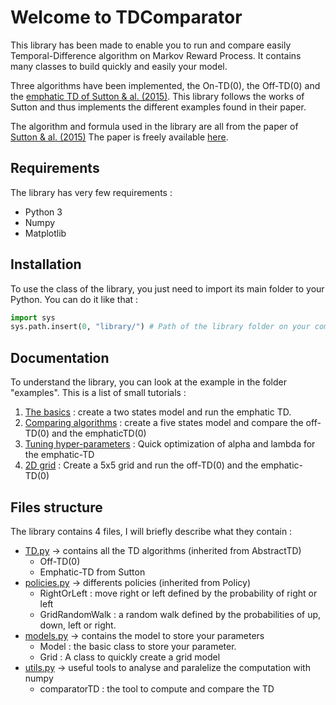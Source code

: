 ﻿# Welcome to TDComparator

This library has been made to enable you to run and compare easily Temporal-Difference algorithm on Markov Reward Process. It contains many classes to build quickly and easily your model.

Three algorithms have been implemented, the On-TD(0), the Off-TD(0) and the [emphatic TD of Sutton & al. (2015)](https://arxiv.org/abs/1507.01569). This library follows the works of Sutton and thus implements the different examples found in their paper.

The algorithm and formula used in the library are all from the paper of [Sutton & al. (2015)](https://arxiv.org/abs/1507.01569) The paper is freely available [here](https://arxiv.org/abs/1507.01569).


## Requirements
The library has very few requirements :
 - Python 3
 - Numpy
 - Matplotlib

## Installation
To use the class of the library, you just need to import its main folder to your Python. You can do it like that :
```python
import sys
sys.path.insert(0, "library/") # Path of the library folder on your computer
```

## Documentation
To understand the library, you can look at the example in the folder "examples".  This is a list of small tutorials :

 1. [The basics](https://github.com/Nicotous1/EmpathicTD/blob/master/examples/1%20-%20The%20basics.ipynb) : create a two states model and run the emphatic TD.
 2. [Comparing algorithms](https://github.com/Nicotous1/EmpathicTD/blob/master/examples/2%20-%20Comparing%20algorithms.ipynb) : create a five states model and compare the off-TD(0) and the emphaticTD(0)
 3. [Tuning hyper-parameters](https://github.com/Nicotous1/EmpathicTD/blob/master/examples/3%20-%20Tuning%20hyper-parameters.ipynb) : Quick optimization of alpha and lambda for the emphatic-TD
 4. [2D grid](https://github.com/Nicotous1/EmpathicTD/blob/master/examples/4%20-%202D%20grid.ipynb) : Create a 5x5 grid and run the off-TD(0) and the emphatic-TD(0)

## Files structure
The library contains 4 files, I will briefly describe what they contain :

 - [TD.py](https://github.com/Nicotous1/EmpathicTD/blob/master/library/TD.py) -> contains all the TD algorithms (inherited from AbstractTD)
	 - Off-TD(0)
	 - Emphatic-TD from Sutton
 - [policies.py](https://github.com/Nicotous1/EmpathicTD/blob/master/library/policies.py) -> differents policies (inherited from Policy)
	 -  RightOrLeft : move right or left defined by the probability of right or left
	 - GridRandomWalk : a random walk defined by the probabilities of up, down, left or right.
 - [models.py](https://github.com/Nicotous1/EmpathicTD/blob/master/library/models.py) -> contains the model to store your parameters
	 - Model : the basic class to store your parameter.
	 - Grid : A class to quickly create a grid model
 - [utils.py](https://github.com/Nicotous1/EmpathicTD/blob/master/library/utils.py) -> useful tools to analyse and paralelize the computation with numpy
	 - comparatorTD : the tool to compute and compare the TD
